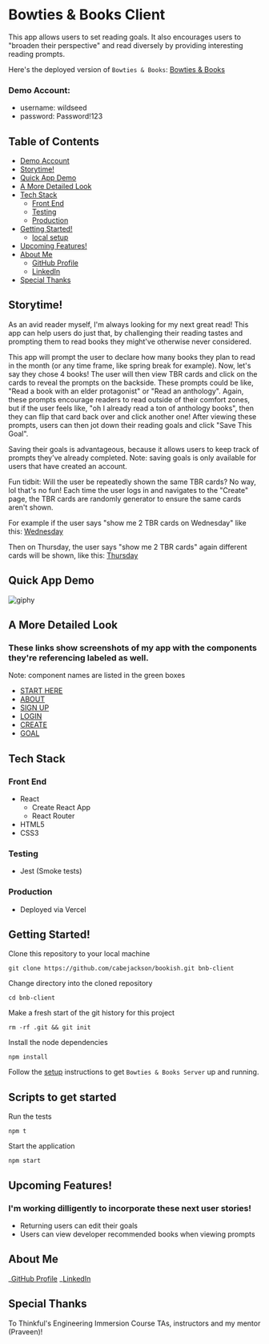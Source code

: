 # Bowties & Books Client

This app allows users to set reading goals.
It also encourages users to "broaden their perspective" and read diversely by providing interesting reading prompts.

Here's the deployed version of `Bowties & Books`: [Bowties & Books](https://bookish-client.vercel.app/ "Bowties-and-Books")

### Demo Account:

- username: wildseed
- password: Password!123

## Table of Contents

- [Demo Account](#Demo-Account)
- [Storytime!](#Storytime!)
- [Quick App Demo](#Quick-App-Demo)
- [A More Detailed Look](#A-More-Detailed-Look)
- [Tech Stack](#Tech-Stack)
  - [Front End](#Front-End)
  - [Testing](#Testing)
  - [Production](#Production)
- [Getting Started!](#Getting-Started!)
  - [local setup](#local-setup)
- [Upcoming Features!](#Upcoming-Features!)
- [About Me](#About-Me)
  - [GitHub Profile](https://github.com/cabejackson)
  - [LinkedIn](https://www.linkedin.com/in/caleb-jackson-cabe/)
- [Special Thanks](#Special-Thanks)

## Storytime!

As an avid reader myself, I'm always looking for my next great read! This app can help users do just that, by challenging their reading tastes and prompting them to read books they might've otherwise never considered.

This app will prompt the user to declare how many books they plan to read in the month (or any time frame, like spring break for example). Now, let's say they chose 4 books! The user will then view TBR cards and click on the cards to reveal the prompts on the backside. These prompts could be like, "Read a book with an elder protagonist" or "Read an anthology". Again, these prompts encourage readers to read outside of their comfort zones, but if the user feels like, "oh I already read a ton of anthology books", then they can flip that card back over and click another one! After viewing these prompts, users can then jot down their reading goals and click "Save This Goal".

Saving their goals is advantageous, because it allows users to keep track of prompts they've already completed. Note: saving goals is only available for users that have created an account.

Fun tidbit:
Will the user be repeatedly shown the same TBR cards? No way, lol that's no fun! Each time the user logs in and navigates to the "Create" page, the TBR cards are randomly generator to ensure the same cards aren't shown.

For example if the user says "show me 2 TBR cards on Wednesday" like this:
[Wednesday](https://imgur.com/a/gct0JEY)

Then on Thursday, the user says "show me 2 TBR cards" again different cards will be shown, like this:
[Thursday](https://imgur.com/a/nVWjIKN)

## Quick App Demo

![giphy](https://media.giphy.com/media/AUJnEt2yVTnyfViugs/giphy.gif)

## A More Detailed Look

### These links show screenshots of my app with the components they're referencing labeled as well.

Note: component names are listed in the green boxes

- [START HERE](https://imgur.com/a/BWxNwNw)
- [ABOUT](https://imgur.com/a/I0Ag4tv)
- [SIGN UP](https://imgur.com/a/k8Repzt)
- [LOGIN](https://imgur.com/a/MHjs696)
- [CREATE](https://imgur.com/a/NoXozEx)
- [GOAL](https://imgur.com/a/Foui1Vd)

## Tech Stack

### Front End

- React
  - Create React App
  - React Router
- HTML5
- CSS3

### Testing

- Jest (Smoke tests)

### Production

- Deployed via Vercel

## Getting Started!

Clone this repository to your local machine

```
git clone https://github.com/cabejackson/bookish.git bnb-client
```

Change directory into the cloned repository

```
cd bnb-client
```

Make a fresh start of the git history for this project

```
rm -rf .git && git init
```

Install the node dependencies

```
npm install
```

Follow the [setup](https://github.com/cabejackson/bookish-backend) instructions to get `Bowties & Books Server` up and running.

## Scripts to get started

Run the tests

```
npm t
```

Start the application

```
npm start
```

## Upcoming Features!

### I'm working dilligently to incorporate these next user stories!

- Returning users can edit their goals
- Users can view developer recommended books when viewing prompts

## About Me

_[GitHub Profile](https://github.com/cabejackson)
_[LinkedIn](https://www.linkedin.com/in/caleb-jackson-cabe/)

## Special Thanks

To Thinkful's Engineering Immersion Course TAs, instructors and my mentor (Praveen)!

